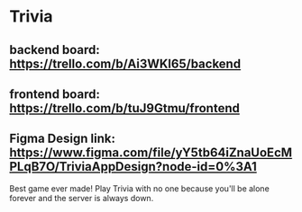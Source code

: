 # Trivia

## backend board:  https://trello.com/b/Ai3WKl65/backend 
## frontend board: https://trello.com/b/tuJ9Gtmu/frontend
## Figma Design link: https://www.figma.com/file/yY5tb64iZnaUoEcMPLqB7O/TriviaAppDesign?node-id=0%3A1

Best game ever made! Play Trivia with no one because you'll be alone forever and the server is always down.
